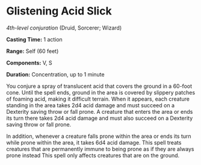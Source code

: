 # Glistening Acid Slick
*4th-level conjuration* (Druid, Sorcerer; Wizard)

**Casting Time:** 1 action

**Range:** Self (60 feet)

**Components:** V, S

**Duration:** Concentration, up to 1 minute

You conjure a spray of translucent acid that covers the ground in a 60-foot cone. Until the spell ends, ground in the area is covered by slippery patches of foaming acid, making it difficult terrain. When it appears, each creature standing in the area takes 2d4 acid damage and must succeed on a Dexterity saving throw or fall prone. A creature that enters the area or ends its turn there takes 2d4 acid damage and must also succeed on a Dexterity saving throw or fall prone.

In addition, whenever a creature falls prone within the area or ends its turn while prone within the area, it takes 6d4 acid damage. This spell treats creatures that are permanently immune to being prone as if they are always prone instead This spell only affects creatures that are on the ground.
